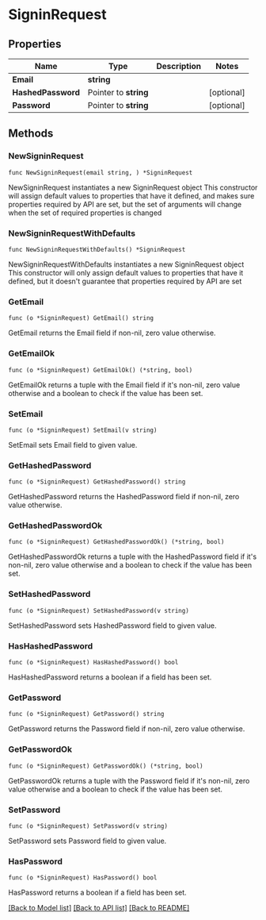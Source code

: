 # SigninRequest

## Properties

Name | Type | Description | Notes
------------ | ------------- | ------------- | -------------
**Email** | **string** |  | 
**HashedPassword** | Pointer to **string** |  | [optional] 
**Password** | Pointer to **string** |  | [optional] 

## Methods

### NewSigninRequest

`func NewSigninRequest(email string, ) *SigninRequest`

NewSigninRequest instantiates a new SigninRequest object
This constructor will assign default values to properties that have it defined,
and makes sure properties required by API are set, but the set of arguments
will change when the set of required properties is changed

### NewSigninRequestWithDefaults

`func NewSigninRequestWithDefaults() *SigninRequest`

NewSigninRequestWithDefaults instantiates a new SigninRequest object
This constructor will only assign default values to properties that have it defined,
but it doesn't guarantee that properties required by API are set

### GetEmail

`func (o *SigninRequest) GetEmail() string`

GetEmail returns the Email field if non-nil, zero value otherwise.

### GetEmailOk

`func (o *SigninRequest) GetEmailOk() (*string, bool)`

GetEmailOk returns a tuple with the Email field if it's non-nil, zero value otherwise
and a boolean to check if the value has been set.

### SetEmail

`func (o *SigninRequest) SetEmail(v string)`

SetEmail sets Email field to given value.


### GetHashedPassword

`func (o *SigninRequest) GetHashedPassword() string`

GetHashedPassword returns the HashedPassword field if non-nil, zero value otherwise.

### GetHashedPasswordOk

`func (o *SigninRequest) GetHashedPasswordOk() (*string, bool)`

GetHashedPasswordOk returns a tuple with the HashedPassword field if it's non-nil, zero value otherwise
and a boolean to check if the value has been set.

### SetHashedPassword

`func (o *SigninRequest) SetHashedPassword(v string)`

SetHashedPassword sets HashedPassword field to given value.

### HasHashedPassword

`func (o *SigninRequest) HasHashedPassword() bool`

HasHashedPassword returns a boolean if a field has been set.

### GetPassword

`func (o *SigninRequest) GetPassword() string`

GetPassword returns the Password field if non-nil, zero value otherwise.

### GetPasswordOk

`func (o *SigninRequest) GetPasswordOk() (*string, bool)`

GetPasswordOk returns a tuple with the Password field if it's non-nil, zero value otherwise
and a boolean to check if the value has been set.

### SetPassword

`func (o *SigninRequest) SetPassword(v string)`

SetPassword sets Password field to given value.

### HasPassword

`func (o *SigninRequest) HasPassword() bool`

HasPassword returns a boolean if a field has been set.


[[Back to Model list]](../README.md#documentation-for-models) [[Back to API list]](../README.md#documentation-for-api-endpoints) [[Back to README]](../README.md)


